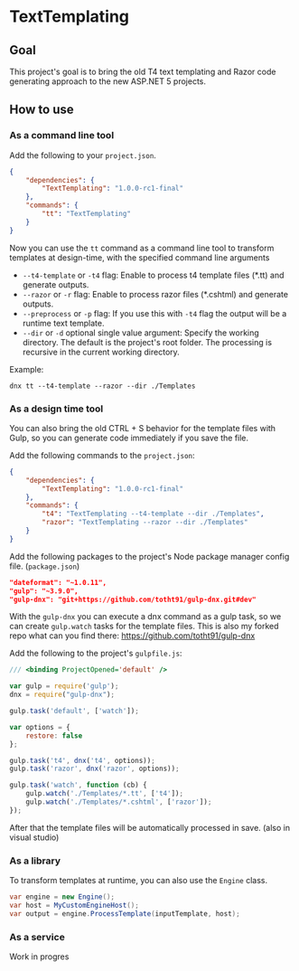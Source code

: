 # TextTemplating
## Goal
This project's goal is to bring the old T4 text templating and Razor code generating approach to the new ASP.NET 5 projects.

## How to use
### As a command line tool
Add the following to your `project.json`.

```JSON
{
    "dependencies": {
        "TextTemplating": "1.0.0-rc1-final"
    },
    "commands": {
        "tt": "TextTemplating"
    }
}
```

Now you can use the `tt` command as a command line tool to transform templates at design-time, with the specified command line arguments   

- `--t4-template` or `-t4` flag: Enable to process t4 template files (*.tt) and generate outputs.
- `--razor` or `-r` flag: Enable to process razor files (*.cshtml) and generate outputs.
- `--preprocess` or `-p` flag: If you use this with `-t4` flag the output will be a runtime text template.
- `--dir` or `-d` optional single value argument: Specify the working directory. The default is the project's root folder. The processing is recursive in the current working directory.

Example:
```Batchfile
dnx tt --t4-template --razor --dir ./Templates
```

### As a design time tool
You can also bring the old CTRL + S behavior for the template files with Gulp, so you can generate code immediately if you save the file.

Add the following commands to the `project.json`:

```JSON
{
    "dependencies": {
        "TextTemplating": "1.0.0-rc1-final"
    },
    "commands": {
        "t4": "TextTemplating --t4-template --dir ./Templates",
        "razor": "TextTemplating --razor --dir ./Templates"
    }
}
```

Add the following packages to the project's Node package manager config file. (`package.json`)

```JSON
"dateformat": "~1.0.11",
"gulp": "~3.9.0",
"gulp-dnx": "git+https://github.com/totht91/gulp-dnx.git#dev"
```
With the `gulp-dnx` you can execute a dnx command as a gulp task, so we can create `gulp.watch` tasks for the template files. This is also my forked repo what can you find there: https://github.com/totht91/gulp-dnx

Add the following to the project's `gulpfile.js`:
```JavaScript
/// <binding ProjectOpened='default' />

var gulp = require('gulp');
dnx = require("gulp-dnx");

gulp.task('default', ['watch']);

var options = {
    restore: false
};

gulp.task('t4', dnx('t4', options));
gulp.task('razor', dnx('razor', options));

gulp.task('watch', function (cb) {
    gulp.watch('./Templates/*.tt', ['t4']);
    gulp.watch('./Templates/*.cshtml', ['razor']);
});
```

After that the template files will be automatically processed in save. (also in visual studio) 


### As a library
To transform templates at runtime, you can also use the `Engine` class.

```C#
var engine = new Engine();
var host = MyCustomEngineHost();
var output = engine.ProcessTemplate(inputTemplate, host);
```

### As a service
Work in progres